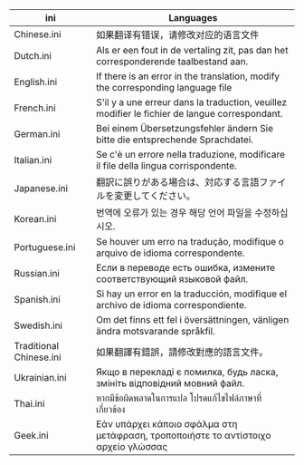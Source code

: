 |ini|Languages|
|--|--|
|Chinese.ini|如果翻译有错误，请修改对应的语言文件|
|Dutch.ini|Als er een fout in de vertaling zit, pas dan het corresponderende taalbestand aan.|
|English.ini|If there is an error in the translation, modify the corresponding language file|
|French.ini|S'il y a une erreur dans la traduction, veuillez modifier le fichier de langue correspondant.|
|German.ini|Bei einem Übersetzungsfehler ändern Sie bitte die entsprechende Sprachdatei.|
|Italian.ini|Se c'è un errore nella traduzione, modificare il file della lingua corrispondente.|
|Japanese.ini|翻訳に誤りがある場合は、対応する言語ファイルを変更してください。|
|Korean.ini|번역에 오류가 있는 경우 해당 언어 파일을 수정하십시오.|
|Portuguese.ini|Se houver um erro na tradução, modifique o arquivo de idioma correspondente.|
|Russian.ini|Если в переводе есть ошибка, измените соответствующий языковой файл.|
|Spanish.ini|Si hay un error en la traducción, modifique el archivo de idioma correspondiente.|
|Swedish.ini|Om det finns ett fel i översättningen, vänligen ändra motsvarande språkfil.|
|Traditional Chinese.ini|如果翻譯有錯誤，請修改對應的語言文件。|
|Ukrainian.ini|Якщо в перекладі є помилка, будь ласка, змініть відповідний мовний файл.|
|Thai.ini|หากมีข้อผิดพลาดในการแปล โปรดแก้ไขไฟล์ภาษาที่เกี่ยวข้อง|
|Geek.ini|Εάν υπάρχει κάποιο σφάλμα στη μετάφραση, τροποποιήστε το αντίστοιχο αρχείο γλώσσας|

